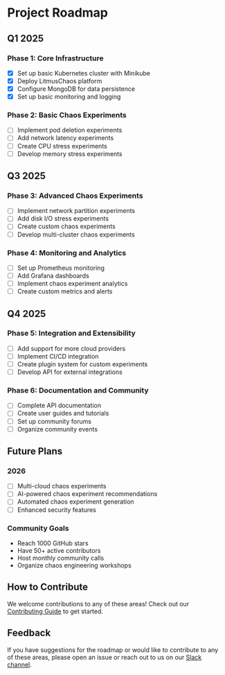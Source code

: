 # Project Roadmap

## Q1 2025

### Phase 1: Core Infrastructure
- [x] Set up basic Kubernetes cluster with Minikube
- [x] Deploy LitmusChaos platform
- [x] Configure MongoDB for data persistence
- [x] Set up basic monitoring and logging

### Phase 2: Basic Chaos Experiments
- [ ] Implement pod deletion experiments
- [ ] Add network latency experiments
- [ ] Create CPU stress experiments
- [ ] Develop memory stress experiments

## Q3 2025

### Phase 3: Advanced Chaos Experiments
- [ ] Implement network partition experiments
- [ ] Add disk I/O stress experiments
- [ ] Create custom chaos experiments
- [ ] Develop multi-cluster chaos experiments

### Phase 4: Monitoring and Analytics
- [ ] Set up Prometheus monitoring
- [ ] Add Grafana dashboards
- [ ] Implement chaos experiment analytics
- [ ] Create custom metrics and alerts

## Q4 2025

### Phase 5: Integration and Extensibility
- [ ] Add support for more cloud providers
- [ ] Implement CI/CD integration
- [ ] Create plugin system for custom experiments
- [ ] Develop API for external integrations

### Phase 6: Documentation and Community
- [ ] Complete API documentation
- [ ] Create user guides and tutorials
- [ ] Set up community forums
- [ ] Organize community events

## Future Plans

### 2026
- [ ] Multi-cloud chaos experiments
- [ ] AI-powered chaos experiment recommendations
- [ ] Automated chaos experiment generation
- [ ] Enhanced security features

### Community Goals
- Reach 1000 GitHub stars
- Have 50+ active contributors
- Host monthly community calls
- Organize chaos engineering workshops

## How to Contribute

We welcome contributions to any of these areas! Check out our [Contributing Guide](CONTRIBUTING.md) to get started.

## Feedback

If you have suggestions for the roadmap or would like to contribute to any of these areas, please open an issue or reach out to us on our [Slack channel](https://slack.litmuschaos.io/).
